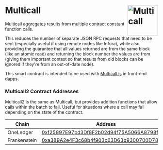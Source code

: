 # Multicall <img width="100" align="right" alt="Multicall" src="https://user-images.githubusercontent.com/304108/55666937-320cb180-5888-11e9-907b-48ba66150523.png" />

Multicall aggregates results from multiple contract constant function calls.

This reduces the number of separate JSON RPC requests that need to be sent
(especially useful if using remote nodes like Infura), while also providing the
guarantee that all values returned are from the same block (like an atomic read)
and returning the block number the values are from (giving them important
context so that results from old blocks can be ignored if they're from an
out-of-date node).

This smart contract is intended to be used with
[Multicall.js](https://github.com/makerdao/multicall.js) in front-end dapps.

### Multicall2 Contract Addresses
Multicall2 is the same as Multicall, but provides addition functions that allow calls within the batch to fail. Useful for situations where a call may fail depending on the state of the contract.

| Chain   | Address |
| ------- | ------- |
| OneLedger | [0xf25897E97bd3Df8F2b02d94f75A5066A8798fEF1](https://mainnet-explorer.oneledger.network/address/0xf25897E97bd3Df8F2b02d94f75A5066A8798fEF1/transactions) |
| Frankenstein   | [0xa389A2e4F3c68b4f903c63D63b9300700D78Fb1d](https://frankenstein-explorer.oneledger.network/address/0xa389A2e4F3c68b4f903c63D63b9300700D78Fb1d/transactions) |
